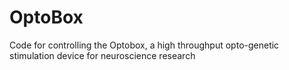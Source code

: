 # OptoBox
Code for controlling the Optobox, a high throughput opto-genetic stimulation device for neuroscience research
